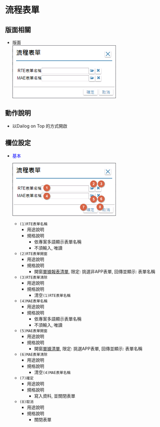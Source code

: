 流程表單
===
## 版面相關
* 版面</br>
    ![pic][image_flowForm]

## 動作說明
* 以Dailog on Top 的方式開啟

## 欄位設定
* <p id="fieldbreak1" style="color:blue;">基本</p>

    ![pic][image_fieldbreak1]
    * `(1)RTE表單名稱`
        * 用途說明
        * 規格說明
            * 依專案多語顯示表單名稱
            * 不須輸入, 唯讀
    * `(2)RTE表單開窗`
        * 用途說明
        * 規格說明
            * 開窗[單據報表清單][link_ListFormReport], 限定: 挑選非APP表單,  回傳並顯示: 表單名稱
    * `(3)RTE表單清除`
        * 用途說明
        * 規格說明
            * 清空`(1)RTE表單名稱`
    * `(4)MAE表單名稱`
        * 用途說明
        * 規格說明
            * 依專案多語顯示表單名稱
            * 不須輸入, 唯讀
    * `(5)MAE表單開窗`
        * 用途說明
        * 規格說明
            * 開窗[單據清單][link_ListFormReport], 限定: 挑選APP表單,  回傳並顯示: 表單名稱
    * `(6)MAE表單清除`
        * 用途說明
        * 規格說明
            * 清空`(4)MAE表單名稱`
    * `(7)確定`
        * 用途說明
        * 規格說明
            * 寫入資料, 並關閉表單
    * `(8)取消`
        * 用途說明
        * 規格說明
            * 關閉表單

<!-- 圖片 -->
[image_flowForm]:attachment/flowForm.png
[image_fieldbreak1]:attachment/fieldbreak1.png

<!-- 超連結 -->
[link_ListFormReport]:../FlowItem/ListFormReport.md "單據報表清單"